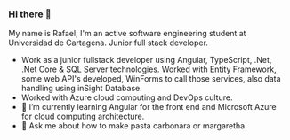 ### Hi there 👋

My name is Rafael, I'm an active software engineering student at Universidad de Cartagena.  Junior full stack developer.


-  Work as a junior fullstack developer using Angular, TypeScript, .Net, .Net Core & SQL Server technologies.  Worked with Entity Framework, some web API's developed, WinForms to call those services, also data handling using inSight Database.
-  Worked with Azure cloud computing and DevOps culture.
- 🌱 I’m currently learning Angular for the front end and Microsoft Azure for cloud computing architecture.
- 💬 Ask me about how to make pasta carbonara or margaretha.
